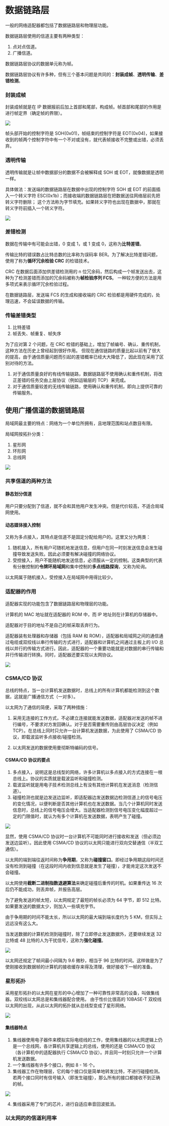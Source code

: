 # 数据链路层
一般的网络适配器都包括了数据链路层和物理层功能。

数据链路层使用的信道主要有两种类型：
1. 点对点信道。
2. 广播信道。

数据链路层协议的数据单元称为帧。

数据链路层协议有许多种，但有三个基本问题是共同的：**封装成帧**、**透明传输**、**差错检测**。
### 封装成帧
封装成帧就是在 IP 数据报前后加上首部和尾部，构成帧。帧首部和尾部的作用是进行帧定界（确定帧的界限）。

![](../imgs/ppp2.png)

帧头部开始的控制字符是 SOH(0x01)，帧结束的控制字符是 EOT(0x04)，如果接收到的帧两个控制字符中有一个不对或没有，就代表帧接收不完整或出错，必须丢弃。

### 透明传输
透明传输就是让帧中数据部分的数据不会被解释成 SOH 或 EOT，就像数据是透明一样。

具体做法：发送端的数据链路层在数据中出现的控制字符 SOH 或 EOT 的前面插入一个转义字符 ESC(0x1b)；而接收端的数据链路层在把数据送往网络层前先把转义字符删除；
这个方法称为字节填充。如果转义字符也出现在数据中，那就在转义字符前插入一个转义字符。

![](../imgs/ppp3.png)

### 差错检测
数据在传输中有可能会出错，0 变成 1，或 1 变成 0，这称为**比特差错**。

传输比特的错误数占比特总数的比率称为误码率 BER。为了解决比特差错问题，使用了称为**循环冗余检验 CRC** 的检错技术。

CRC 在数据后面添加供差错检测用的 n 位冗余码，然后构成一个帧发送出去，这种为了检测差错而添加的冗余码被称为**帧检验序列 FCS**。
一种较方便的方法是用多项式来表示循环冗余检验过程。

在数据链路层，发送端 FCS 的生成和接收端的 CRC 检验都是用硬件完成的，处理迅速，不会延误数据的传输。

### 传输差错类型
1. 比特差错
2. 帧丢失、帧重复、帧失序

为了应对第 2 个问题，在 CRC 检错的基础上，增加了帧编号、确认、重传机制，这种方法在历史上曾经起到很好作用。
但现在通信链路的质量比起以前有了很大的提高，由于通信质量问题而引起的差错概率已经大大降低了，因此现在采用了区别对待的方法。

1. 对于通信质量良好的有线传输链路，数据链路层不使用确认和重传机制，将改正差错的任务交由上层协议（例如运输层的 TCP）来完成。
2. 对于通信质量较差的无线传输链路，使用确认和重传机制，即向上提供可靠的传输服务。

## 使用广播信道的数据链路层
局域网最主要的特点：网络为一个单位所拥有，且地理范围和站点数目有限。

局域网按拓扑分类：
1. 星形网
2. 环形网
3. 总线网

![](../imgs/ll1.png)

### 共享信道的两种方法
#### 静态划分信道
用户只要分配到了信道，就不会和其他用户发生冲突。但是代价较高，不适合局域网使用。

#### 动态媒体接入控制
又称为多点接入，其特点是信道不是固定分配给用户的。这里又分为两类：
1. 随机接入，所有用户可随机地发送信息，但用户在同一时刻发送信息会发生碰撞导致发送失败。因此必须要有解决碰撞的网络协议。
2. 受控接入，用户不能随机地发送信息，必须服从一定的控制。这类典型的代表有分散控制的**令牌环局域网**和集中控制的**多点线路探询**，又称为轮询。

以太网属于随机接入，受控接入在局域网中用得比较少。

### 适配器的作用
适配器实现的功能包含了数据链路层和物理层的功能。

计算机的 MAC 地址就在适配器的 ROM 中，而 IP 地址则在计算机的存储器中。

适配器对于目的地址不是自己的帧采取丢弃行为。

适配器装有处理器和存储器（包括 RAM 和 ROM），适配器和局域网之间的通信通过电缆或双绞线以串行传输的方式进行，适配器和计算机之间通过主板上的 I/O 总线以并行的传输方式进行。因此，适配器的一个重要功能就是对数据的串行传输和并行传输进行转换。同时，适配器还要实现以太网协议。

![](../imgs/ll2.png)

### CSMA/CD 协议
总线的特点，当一台计算机发送数据时，总线上的所有计算机都能检测到这个数据，这就是广播通信方式（一对多）。

以太网为了通信的简便，采取了两种措施：
1. 采用无连接的工作方式，不必建立连接就能发送数据，适配器对发送的帧不进行编号，不要求对方发回确认。对于是否需要重传则由高层协议决定（例如 TCP）。在总线上同时只允许一台计算机发送数据，为此使用了 CSMA/CD 协议，即载波监听多点接收/碰撞检测。

2. 以太网发送的数据使用曼彻斯特编码的信号。

#### CSMA/CD 协议的要点
1. 多点接入，说明这是总线型的网络，许多计算机以多点接入的方式连接在一根总线上。协议的实质就是载波监听和碰撞检测。
2. 载波监听就是用电子技术检测总线上有没有其他计算机在发送消息（检测信道）。
3. 碰撞检测也就是边发送边监听，即适配器边发送数据边检测信道上的信号电压的变化情况，以便判断是否其他计算机也在发送数据。当几个计算机同时发送信息时，总线上的信号电压会增大。当适配器检测到信号电压变化幅度超过一定的门限值时，就认为有多个计算机在发送数据，表明产生了碰撞。

![](../imgs/ll3.png)

显然，使用 CSMA/CD 协议时一台计算机不可能同时进行接收和发送（但必须边发送边监听）。因此使用 CSMA/CD 协议的以太网只能进行双向交替通信（半双工通信）。

以太网的端到端往返时间称为**争用期**，又称为**碰撞窗口**。即经过争用期这段时间还没有检测到碰撞（在这段时间内收到信息就是发生了碰撞），才能肯定这次发送不会碰撞。

以太网使用**截断二进制指数退避算法**来确定碰撞后重传的时机。如果重传达 16 次后仍不能成功，则丢弃帧，并报告高层。

为了避免发送的帧太短，以太网规定了最短的帧长必须为 64 字节，即 512 比特。如果要发送的数据太少，则加入一些填充字节。

由于争用期的时间不能太长，所以以太网的最大端到端长度约为 5 KM，但实际上远远没有这么大。

当发送数据的计算机检测到碰撞时，除了立即停止发送数据外，还要继续发送 32 比特或 48 比特的人为干扰信号，这称为**强化碰撞**。

![](../imgs/ll4.png)

以太网还规定了帧间最小间隔为 9.6 微秒，相当于 96 比特的时间。这样做是为了使刚接收到数据帧的计算机的接收缓存来得及清理，做好接收下一帧的准备。

### 星形拓扑
采用星形拓扑的以太网在星形的中心增加了一种可靠性非常高的设备，叫做集线器。双绞线以太网总是和集线器配合使用。
由于性价比很高的 10BASE-T 双绞线以太网的出现，从此以太网的拓扑就从总线型变成了星形网络。

![](../imgs/ll5.png)

#### 集线器特点
1. 集线器使用电子器件来模拟实际电缆线的工作，使用集线器的以太网逻辑上仍是一个总线网，各计算机共享逻辑上的总线，使用的还是 CSMA/CD 协议（各计算机中的适配器执行 CSMA/CD 协议）。并且同一时刻只允许一个计算机发送数据。
2. 一个集线器有许多个接口，例如 8 - 16 个。
3. 集线器工作在物理层，它的每个接口仅是简单地转发比特，不进行碰撞检测。若两个接口同时有信号输入（即发生碰撞），那么所有的接口都接收不到正确的帧。

![](../imgs/ll6.png)

4. 集线器采用了专门的芯片，进行自适应串音回波抵消。

### 以太网的的信道利用率